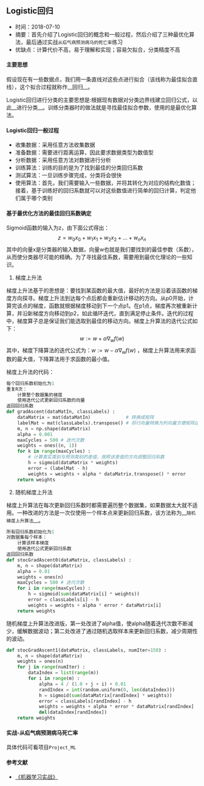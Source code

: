 ## Logistic回归

- 时间：2018-07-10
- 摘要：首先介绍了Logistic回归的概念和一般过程，然后介绍了三种最优化算法，最后通过实战`从疝气病预测病马的死亡率`练习
- 优缺点：计算代价不高，易于理解和实现；容易欠拟合，分类精度不高

#### 主要思想

假设现在有一些数据点，我们用一条直线对这些点进行拟合（该线称为最佳拟合直线），这个拟合过程就称作__回归__。

Logistic回归进行分类的主要思想是:根据现有数据对分类边界线建立回归公式，以此__进行分类__。训练分类器时的做法就是寻找最佳拟合参数，使用的是最优化算法。

#### Logistic回归一般过程

- 收集数据：采用任意方法收集数据
- 准备数据：需要进行距离运算，因此要求数据类型为数值型
- 分析数据：采用任意方法对数据进行分析
- 训练算法：训练的目的是为了找到最佳的分类回归系数
- 测试算法：一旦训练步骤完成，分类将会很快
- 使用算法：首先，我们需要输入一些数据，并将其转化为对应的结构化数值；接着，基于训练好的回归系数就可以对这些数值进行简单的回归计算，判定他们属于哪个类别

#### 基于最优化方法的最佳回归系数确定

Sigmoid函数的输入为z，由下面公式得出：
$$
z = w_0x_0+w_1x_1+w_2x_2+...+w_nx_n
$$
其中的向量x是分类器的输入数据，向量w也就是我们要找到的最佳参数（系数），从而使分类器尽可能的精确。为了寻找最佳系数，需要用到最优化理论的一些知识。

1. 梯度上升法

梯度上升法基于的思想是：要找到某函数的最大值，最好的方法是沿着该函数的梯度方向探寻。梯度上升法到达每个点后都会重新估计移动的方向。从p0开始，计算完该点的梯度，函数就根据梯度移动到下一个点p1。在p1点，梯度再次被重新计算，并沿新梯度方向移动到p2，如此循环迭代，直到满足停止条件。迭代的过程中，梯度算子总是保证我们能选取到最佳的移动方向。梯度上升算法的迭代公式如下：
$$
w := w + \alpha\nabla_wf(w)
$$
其中，梯度下降算法的迭代公式为：$w := w - \alpha\nabla_wf(w)$ ，梯度上升算法用来求函数的最大值，下降算法用于求函数的最小值。

梯度上升法的代码：

```python
每个回归系数初始化为1
重复R次：
	计算整个数据集的梯度
	使用迭代公式更新回归系数的向量
返回回归系数
def gradAscent(dataMatIn, classLabels) :
    dataMatrix = mat(dataMatIn)				# 转换成矩阵
    labelMat = mat(classLabels).transpose() # 将行向量转换为列向量方便矩阵运算
    m, n = np.shape(dataMatrix)
    alpha = 0.001 
    maxCycles = 500 # 迭代次数
    weights = ones((n, 1))
    for k in range(maxCycles) :
        # 计算真实类别与预测类别的差值，按照该差值的方向调整回归系数
        h = sigmoid(dataMatrix * weights) 
        error = (labelMat - h)
        weights = weights + alpha * dataMatrix.transpose() * error
    return weights
```

2. 随机梯度上升法

梯度上升算法在每次更新回归系数时都需要遍历整个数据集，如果数据太大就不适用。一种改进的方法是一次仅使用一个样本点来更新回归系数，该方法称为__`随机梯度上升算法`__。

```python
所有回归系数初始化为1
对数据集每个样本：
	计算该样本梯度
	使用迭代公式更新回归系数
返回回归系数
def stocGradAscent0(dataMatrix, classLabels) :
    m, n = shape(dataMatrix)
    alpha = 0.01
    weights = ones(n)
    maxCycles = 500 # 迭代次数
    for i in range(maxCycles) :
        h = sigmoid(sum(dataMatrix[i] * weights))
        error = classLabels[i] - h
        weights = weights + alpha * error * dataMatrix[i]
    return weights
```

随机梯度上升算法改进版，第一处改进了alpha值，使alpha随着迭代次数不断减少，缓解数据波动；第二处改进了通过随机选取样本来更新回归系数，减少周期性的波动。

```python
def stocGradAscent1(dataMatrix, classLabels, numIter=150) :
    m, n = shape(dataMatrix)
    weights = ones(n)
    for j in range(numIter) :
        dataIndex = list(range(m))
        for i in range(m) :
            alpha = 4 / (1.0 + j + i) + 0.01
            randIndex = int(random.uniform(0, len(dataIndex)))
            h = sigmoid(sum(dataMatrix[randIndex] * weights))
            error = classLabels[randIndex] - h
            weights = weights + alpha * error * dataMatrix[randIndex]
            del(dataIndex[randIndex])    
    return weights
```

#### 实战-从疝气病预测病马死亡率

具体代码可看项目`Project_ML`

#### 参考文献

- [《机器学习实战》](https://item.jd.com/11242112.html) 